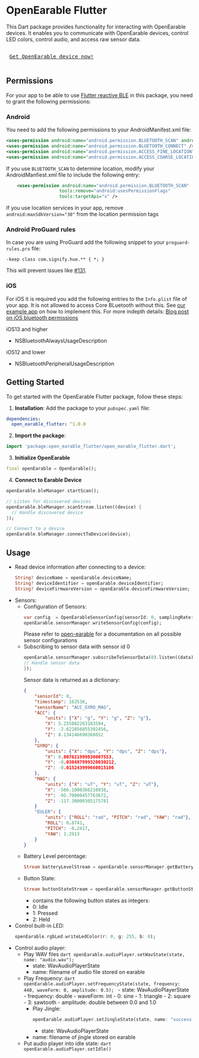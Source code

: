 # OpenEarable Flutter

This Dart package provides functionality for interacting with OpenEarable devices. It enables you to communicate with OpenEarable devices, control LED colors, control audio, and access raw sensor data.

<kbd> <br> [Get OpenEarable device now!](https://forms.gle/R3LMcqtyKwVH7PZB9) <br> </kbd>

## Permissions
For your app to be able to use [Flutter reactive BLE](https://github.com/PhilipsHue/flutter_reactive_ble) in this package, you need to grant the following permissions:
### Android

You need to add the following permissions to your AndroidManifest.xml file:

```xml
<uses-permission android:name="android.permission.BLUETOOTH_SCAN" android:usesPermissionFlags="neverForLocation" />
<uses-permission android:name="android.permission.BLUETOOTH_CONNECT" />
<uses-permission android:name="android.permission.ACCESS_FINE_LOCATION" android:maxSdkVersion="30" />
<uses-permission android:name="android.permission.ACCESS_COARSE_LOCATION" android:maxSdkVersion="30" />
```

If you use `BLUETOOTH_SCAN` to determine location, modify your AndroidManfiest.xml file to include the following entry:

```xml
	<uses-permission android:name="android.permission.BLUETOOTH_SCAN" 
                    tools:remove="android:usesPermissionFlags"
                    tools:targetApi="s" />
```

If you use location services in your app, remove `android:maxSdkVersion="30"` from the location permission tags

### Android ProGuard rules
In case you are using ProGuard add the following snippet to your `proguard-rules.pro` file:

```
-keep class com.signify.hue.** { *; }
```

This will prevent issues like [#131](https://github.com/PhilipsHue/flutter_reactive_ble/issues/131).

### iOS

For iOS it is required you add the following entries to the `Info.plist` file of your app. It is not allowed to access Core BLuetooth without this. See [our example app](https://github.com/PhilipsHue/flutter_reactive_ble/blob/master/example/ios/Runner/Info.plist) on how to implement this. For more indepth details: [Blog post on iOS bluetooth permissions](https://medium.com/flawless-app-stories/handling-ios-13-bluetooth-permissions-26c6a8cbb816)

iOS13 and higher
* NSBluetoothAlwaysUsageDescription

iOS12 and lower
* NSBluetoothPeripheralUsageDescription

## Getting Started
To get started with the OpenEarable Flutter package, follow these steps:

1. **Installation**: Add the package to your `pubspec.yaml` file:

  ```yaml
  dependencies:
    open_earable_flutter: ^1.0.0
  ```
2. **Import the package**: 
  ```dart
  import 'package:open_earable_flutter/open_earable_flutter.dart';
  ```
3. **Initialize OpenEarable**
  ```dart
  final openEarable = OpenEarable();
  ```
4. **Connect to Earable Device**
  ```dart
  openEarable.bleManager.startScan();

  // Listen for discovered devices
  openEarable.bleManager.scanStream.listen((device) {
    // Handle discovered device
  });

  // Connect to a device
  openEarable.bleManager.connectToDevice(device);

  ```
## Usage
- Read device information after connecting to a device:
	```dart
	String? deviceName = openEarable.deviceName;
	String? deviceIdentifier = openEarable.deviceIdentifier;
	String? deviceFirmwareVersion = openEarable.deviceFirmwareVersion;
	```
- Sensors:
	- Configuration of Sensors:
		```dart
		var config  = OpenEarableSensorConfig(sensorId: 0, samplingRate: 30, latency: 0);
		openEarable.sensorManager.writeSensorConfig(config);
		```
		Please refer to [open-earable](https://github.com/OpenEarable/open-earable/tree/v4_experimental_mess#LED) for a documentation on all possible sensor configurations
	- Subscribing to sensor data with sensor id 0
		```dart
		openEarable.sensorManager.subscribeToSensorData(0).listen((data) {
		// Handle sensor data
		});
		```
		Sensor data is returned as a dictionary:
		```json
		{
			"sensorId": 0,
			"timestamp": 163538,
			"sensorName": "ACC_GYRO_MAG",
			"ACC": {
				"units": {"X": "g", "Y": "g", "Z": "g"},
				"X": 5.255882263183594,
				"Y": -2.622856855392456,
				"Z": 8.134146690368652
			},
			"GYRO": {
				"units": {"X": "dps", "Y": "dps", "Z": "dps"},
				"X": 0.007621999830007553,
				"Y": -0.030487999320030212,
				"Z": -0.015243999660015106
			},
			"MAG": {
				"units": {"X": "uT", "Y": "uT", "Z": "uT"},
				"X": -566.1000366210938,
				"Y": -95.70000457763672,
				"Z": -117.30000305175781
			}
			"EULER": {
				"units": {"ROLL": "rad", "PITCH": "rad", "YAW": "rad"},
				"ROLL": 0.8741,
				"PITCH": -0.2417,
				"YAW": 1.2913
			}
		}
		```
	- Battery Level percentage:
		```dart
		Stream batteryLevelStream = openEarable.sensorManager.getBatteryLevelStream();
		```
	- Button State:
		```dart
		Stream buttonStateStream = openEarable.sensorManager.getButtonStateStream();
		```
		- contains the following button states as integers:
    	- 0: Idle
    	- 1: Pressed
    	- 2: Held
- Control built-in LED:
	```dart
	openEarable.rgbLed.writeLedColor(r: 0, g: 255, b: 0);
	```
- Control audio player:
  - Play WAV files
		```dart
		openEarable.audioPlayer.setWavState(state, name: "audio.wav");
		```
  	- state: WavAudioPlayerState
  	- name: filename of audio file stored on earable
  - Play Frequency:
		```dart
		openEarable.audioPlayer.setFrequencyState(state, frequency: 440, waveForm: 0, amplitude: 0.5);
		```
		- state: WavAudioPlayerState
		- frequency: double
		- waveForm: int
  		- 0: sine
  		- 1: triangle
  		- 2: square
  		- 3: sawtooth
		- amplitude: double between 0.0 and 1.0
	- Play Jingle:
		```dart
		openEarable.audioPlayer.setJingleState(state, name: "success.wav")
		```
		- state: WavAudioPlayerState
    - name: filename of jingle stored on earable
  - Put audio player into idle state:
		```dart
		openEarable.audioPlayer.setIdle()
		```
